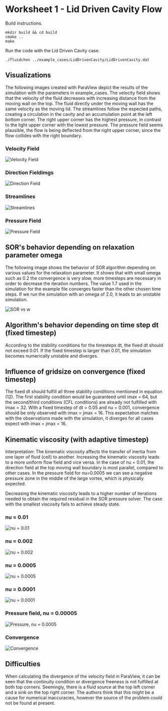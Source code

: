 # Worksheet 1 - Lid Driven Cavity Flow

Build instructions.

```shell
mkdir build && cd build
cmake ..
make
```

Run the code with the Lid Driven Cavity case.

```shell
./fluidchen ../example_cases/LidDrivenCavity/LidDrivenCavity.dat
```

## Visualizations

The following images created with ParaView depict the results of the simulation with the parameters in example_cases. The velocity field shows that the velocity of the fluid decreases with increasing distance from the moving wall on the top. The fluid directly under the moving wall has the same velocity as the moving lid. The streamlines follow the expected paths, creating a circulation in the cavity and an accumulation point at the left bottom corner. The right upper corner has the highest pressure, in contrast to the light upper corner with the lowest pressure. The pressure field seems plausible, the flow is being deflected from the right upper corner, since the flow collides with the right boundary.

### Velocity Field

![Velocity Field](../imgs/velocity_field.png)

### Direction Fieldimgs

![Direction Field](../imgs/direction_field.png)

### Streamlines

![Streamlines](../imgs/streamlines.png)

### Pressure Field

![Pressure Field](../imgs/pressure_field.png)

## SOR's behavior depending on relaxation parameter omega

The following image shows the behavior of SOR algorithm depending on various values for the relaxation parameter. It shows that with small omega such as 0.2 the convergence is very slow, more timesteps are necessary in order to decrease the iteration numbers. The value 1.7 used in the simulation for the example file converges faster than the other chosen time steps. If we run the simulation with an omega of 2.0, it leads to an unstable simulation.

![SOR vs w](imgs/sorbehavior.jpg)

## Algorithm's behavior depending on time step dt (fixed timestep)

According to the stability conditions for the timesteps dt, the fixed dt should not exceed 0.01. If the fixed timestep is larger than 0.01, the simulation becomes numerically unstable and diverges.

## Influence of gridsize on convergence (fixed timestep)

The fixed dt should fulfill all three stability conditions mentioned in equation (12). The first stability condition would be guaranteed until imax = 64, but the second/third conditions (CFL conditions) are already not fulfilled with imax = 32. With a fixed timestep of dt = 0.05 and nu = 0.001, convergence should be only observed with imax = jmax = 16. This expectation matches with the observations made with the simulation, it diverges for all cases expect with imax = jmax = 16.

## Kinematic viscosity (with adaptive timestep)

Interpretation: The kinematic viscosity affects the transfer of inertia from one layer of fluid (cell) to another. Increasing the kinematic viscosity leads to a more uniform flow field and vice versa. In the case of nu = 0.01, the direction field at the top moving wall boundary is most parallel, compared to other cases. In the pressure field for nu=0.0005 we can see a negative pressure zone in the middle of the large vortex, which is physically expected.

Decreasing the kinematic viscosity leads to a higher number of iterations needed to obtain the required residual in the SOR pressure solver. The case with the smallest viscosity fails to achieve steady state.

### nu = 0.01

![nu = 0.01](../imgs/nu_0.01.png)

### nu = 0.002

![nu = 0.002](../imgs/nu_0.002.png)

### nu = 0.0005

![nu = 0.0005](../imgs/nu_0.0005.png)

### nu = 0.0001

![nu = 0.0001](../imgs/nu_0.0001.png)

### Pressure field, nu = 0.00005

![Pressure, nu = 0.0005](../imgs/nu_0.0005_pressure.png)

### Convergence

![Convergence](../imgs/nu_iterations.png)

## Difficulties

When calculating the divergence of the velocity field in ParaView, it can be seen that the continuity condition or divergence freeness is not fulfilled at both top corners. Seemingly, there is a fluid source at the top left corner and a sink on the top right corner. The authors think that this might be a cause for numerical inaccuracies, however the source of the problem could not be found at present.
